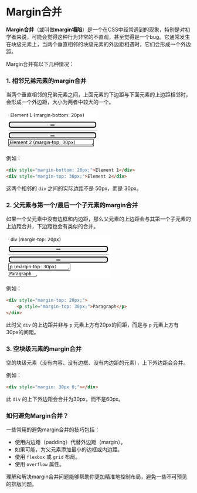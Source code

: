 # Margin合并

**Margin合并**（或叫做**margin塌陷**）是一个在CSS中经常遇到的现象，特别是对初学者来说，可能会觉得这种行为非常的不直观，甚至觉得是一个bug。它通常发生在块级元素上，当两个垂直相邻的块级元素的外边距相遇时，它们会形成一个外边距。

Margin合并有以下几种情况：

### 1. 相邻兄弟元素的margin合并
当两个垂直相邻的兄弟元素之间，上面元素的下边距与下面元素的上边距相邻时，会形成一个外边距，大小为两者中较大的一个。

![](img/20231011210217.png)

例如：
```html
<div style="margin-bottom: 20px;">Element 1</div>
<div style="margin-top: 30px;">Element 2</div>
```
这两个相邻的 `div` 之间的实际边距不是 50px，而是 30px。

### 2. 父元素与第一个/最后一个子元素的margin合并
如果一个父元素中没有边框和内边距，那么父元素的上边距会与其第一个子元素的上边距合并，下边距也会有类似的合并。

![](img/20231011210354.png)

例如：
```html
<div style="margin-top: 20px;">
    <p style="margin-top: 30px;">Paragraph</p>
</div>
```
此时父 `div` 的上边距并非与 `p` 元素上方有20px的间距，而是与 `p` 元素上方有30px的间距。

### 3. 空块级元素的margin合并
空的块级元素（没有内容、没有边框、没有内边距的元素），上下外边距会合并。

例如：
```html
<div style="margin: 30px 0;"></div>
```
此 `div` 的上下外边距会合并为30px，而不是60px。

### 如何避免Margin合并？
一些常用的避免margin合并的技巧包括：
- 使用内边距（padding）代替外边距（margin）。
- 如果可能，为父元素添加最小的边框或内边距。
- 使用 `flexbox` 或 `grid` 布局。
- 使用 `overflow` 属性。
  
理解和解决margin合并问题能够帮助你更加精准地控制布局，避免一些不可预见的排版问题。